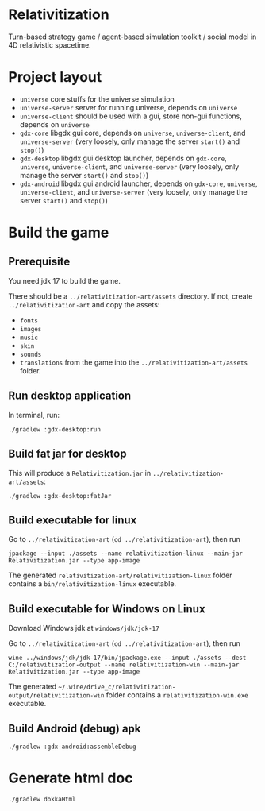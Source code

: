# Relativitization
Turn-based strategy game / agent-based simulation toolkit / social model in 4D relativistic spacetime.

# Project layout
* `universe` core stuffs for the universe simulation
* `universe-server` server for running universe, depends on `universe`
* `universe-client` should be used with a gui, store non-gui functions, depends on `universe`
* `gdx-core` libgdx gui core, depends on `universe`,  `universe-client`, and `universe-server` (very loosely, only manage the server `start()` and `stop()`)
* `gdx-desktop` libgdx gui desktop launcher, depends on `gdx-core`, `universe`,  `universe-client`, and `universe-server` (very loosely, only manage the server `start()` and `stop()`)
* `gdx-android` libgdx gui android launcher, depends on `gdx-core`, `universe`,  `universe-client`, and `universe-server` (very loosely, only manage the server `start()` and `stop()`)


# Build the game

## Prerequisite
You need jdk 17 to build the game.

There should be a `../relativitization-art/assets` directory. If not, create `../relativitization-art`
and copy the assets:
* `fonts`
* `images`
* `music`
* `skin`
* `sounds`
* `translations`
from the game into the `../relativitization-art/assets` folder.

## Run desktop application
In terminal, run:
```
./gradlew :gdx-desktop:run
```

## Build fat jar for desktop
This will produce a `Relativitization.jar` in `../relativitization-art/assets`:
```
./gradlew :gdx-desktop:fatJar
```

## Build executable for linux
Go to `../relativitization-art` (`cd ../relativitization-art`), then run
```
jpackage --input ./assets --name relativitization-linux --main-jar Relativitization.jar --type app-image
```

The generated `relativitization-art/relativitization-linux` folder contains a `bin/relativitization-linux`
executable.

## Build executable for Windows on Linux
Download Windows jdk at `windows/jdk/jdk-17`

Go to `../relativitization-art` (`cd ../relativitization-art`), then run
```
wine ../windows/jdk/jdk-17/bin/jpackage.exe --input ./assets --dest C:/relativitization-output --name relativitization-win --main-jar Relativitization.jar --type app-image
```

The generated `~/.wine/drive_c/relativitization-output/relativitization-win` folder contains a `relativitization-win.exe`
executable.


## Build Android (debug) apk
`./gradlew :gdx-android:assembleDebug`

# Generate html doc
`./gradlew dokkaHtml`

